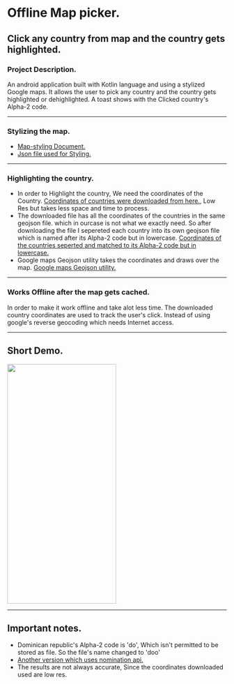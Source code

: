 # Offline Map picker.

## Click any country from map and the country gets highlighted.

### Project Description.

An android application built with Kotlin language and using a stylized Google maps. It allows the user to pick any country and the country gets highlighted or dehighlighted. A toast shows with the Clicked country's Alpha-2 code.

---

### Stylizing the map.
* [Map-styling Document.](https://developers.google.com/maps/documentation/android-sdk/styling)
* [Json file used for Styling.](https://github.com/moumen7/Map_picker/blob/master/app/src/main/res/raw/mapstyle.json)

---

### Highlighting the country.
* In order to Highlight the country, We need the coordinates of the Country. [Coordinates of countries were downloaded from here.](https://geojson-maps.ash.ms/), Low Res but takes less space and time to process.
* The downloaded file has all the coordinates of the countries in the same geojson file. which in ourcase is not what we exactly need. So after downloading the file I sepereted each country into its own geojson file which is named after its Alpha-2 code but in lowercase. [Coordinates of the countries seperted and matched to its Alpha-2 code but in lowercase.](https://github.com/moumen7/Map_picker/tree/master/app/src/main/res/raw)
* Google maps Geojson utility takes the coordinates and draws over the map. [Google maps Geojson utility.](https://developers.google.com/maps/documentation/android-sdk/utility/geojson)

---

### Works Offline after the map gets cached.
In order to make it work offline and take alot less time. The downloaded country coordinates are used to track the user's click. Instead of using google's reverse geocoding which needs Internet access.

---

## Short Demo.
<img src="https://user-images.githubusercontent.com/57041674/119538478-6eaf0600-bd8b-11eb-9cc0-d17827de4c8d.gif" width="250" height="550"/>

---

## Important notes.
* Dominican republic's Alpha-2 code is 'do', Which isn't permitted to be stored as file. So the file's name changed to 'doo'
* [Another version which uses nomination api.](https://github.com/moumen7/MapPicker)
* The results are not always accurate, Since the coordinates downloaded used are low res.
